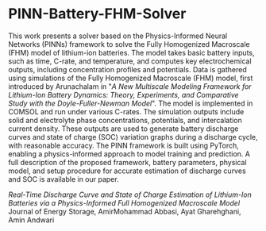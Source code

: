 # PINN-Battery-FHM-Solver
This work presents a solver based on the Physics-Informed Neural Networks (PINNs) framework to solve the Fully Homogenized Macroscale (FHM) model of lithium-ion batteries. The model takes basic battery inputs, such as time, C-rate, and temperature, and computes key electrochemical outputs, including concentration profiles and potentials.
Data is gathered using simulations of the Fully Homogenized Macroscale (FHM) model, first introduced by Arunachalam in "_A New Multiscale Modeling Framework for Lithium-Ion Battery Dynamics: Theory, Experiments, and Comparative Study with the Doyle-Fuller-Newman Model_". The model is implemented in COMSOL and run under various C-rates. The simulation outputs include solid and electrolyte phase concentrations, potentials, and intercalation current density.
These outputs are used to generate battery discharge curves and state of charge (SOC) variation graphs during a discharge cycle, with reasonable accuracy. The PINN framework is built using PyTorch, enabling a physics-informed approach to model training and prediction.
A full description of the proposed framework, battery parameters, physical model, and setup procedure for accurate estimation of discharge curves and SOC is available in our paper.

_Real-Time Discharge Curve and State of Charge Estimation of Lithium-Ion Batteries via a Physics-Informed Full Homogenized Macroscale Model_ Journal of Energy Storage, AmirMohammad Abbasi, Ayat Gharehghani, Amin Andwari
